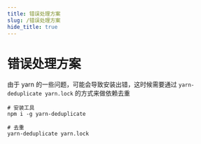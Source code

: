 ```yaml
---
title: 错误处理方案
slug: /错误处理方案
hide_title: true
---
```


# 错误处理方案

由于 yarn 的一些问题，可能会导致安装出错，这时候需要通过 `yarn-deduplicate yarn.lock` 的方式来做依赖去重

```shell
# 安装工具
npm i -g yarn-deduplicate

# 去重
yarn-deduplicate yarn.lock
```

